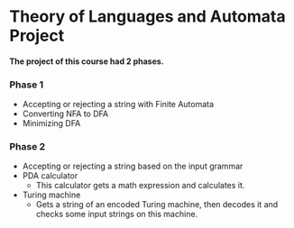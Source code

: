 # Theory of Languages and Automata Project
#### The project of this course had 2 phases.
### Phase 1
* Accepting or rejecting a string with Finite Automata
* Converting NFA to DFA
* Minimizing DFA


### Phase 2
* Accepting or rejecting a string based on the input grammar
* PDA calculator
  * This calculator gets a math expression and calculates it.
* Turing machine
  * Gets a string of an encoded Turing machine, then decodes it and checks some input strings on this machine.
